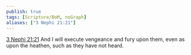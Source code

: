```yaml
---
publish: true
tags: [Scripture/BoM, noGraph]
aliases: ["3 Nephi 21:21"]
---
```

[3 Nephi 21:21](https://churchofjesuschrist.org/study/scriptures/bofm/3-ne/21?lang=eng&id=p21#p21) And I will execute vengeance and fury upon them, even as upon the heathen, such as they have not heard.
